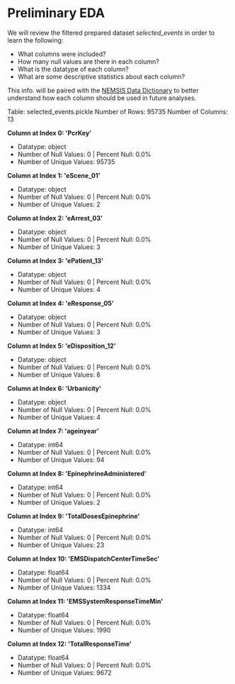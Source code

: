 
# Preliminary EDA

We will review the filtered prepared dataset *selected_events* in order to learn the following:
- What columns were included?
- How many null values are there in each column?
- What is the datatype of each column? 
- What are some descriptive statistics about each column?

This info. will be paired with the [NEMSIS Data Dictionary](https://nemsis.org/media/nemsis_v3/release-3.5.0/DataDictionary/PDFHTML/EMSDEMSTATE/index.html) to better understand how each column should be used in future analyses. 

Table: selected_events.pickle
	Number of Rows: 95735
	Number of Columns: 13

**Column at Index 0: 'PcrKey'**
 - Datatype: object
 - Number of Null Values: 0  |  Percent Null: 0.0%
 - Number of Unique Values: 95735

**Column at Index 1: 'eScene_01'**
 - Datatype: object
 - Number of Null Values: 0  |  Percent Null: 0.0%
 - Number of Unique Values: 2

**Column at Index 2: 'eArrest_03'**
 - Datatype: object
 - Number of Null Values: 0  |  Percent Null: 0.0%
 - Number of Unique Values: 3

**Column at Index 3: 'ePatient_13'**
 - Datatype: object
 - Number of Null Values: 0  |  Percent Null: 0.0%
 - Number of Unique Values: 4

**Column at Index 4: 'eResponse_05'**
 - Datatype: object
 - Number of Null Values: 0  |  Percent Null: 0.0%
 - Number of Unique Values: 3

**Column at Index 5: 'eDisposition_12'**
 - Datatype: object
 - Number of Null Values: 0  |  Percent Null: 0.0%
 - Number of Unique Values: 8

**Column at Index 6: 'Urbanicity'**
 - Datatype: object
 - Number of Null Values: 0  |  Percent Null: 0.0%
 - Number of Unique Values: 4

**Column at Index 7: 'ageinyear'**
 - Datatype: int64
 - Number of Null Values: 0  |  Percent Null: 0.0%
 - Number of Unique Values: 94

**Column at Index 8: 'EpinephrineAdministered'**
 - Datatype: int64
 - Number of Null Values: 0  |  Percent Null: 0.0%
 - Number of Unique Values: 2

**Column at Index 9: 'TotalDosesEpinephrine'**
 - Datatype: int64
 - Number of Null Values: 0  |  Percent Null: 0.0%
 - Number of Unique Values: 23

**Column at Index 10: 'EMSDispatchCenterTimeSec'**
 - Datatype: float64
 - Number of Null Values: 0  |  Percent Null: 0.0%
 - Number of Unique Values: 1334

**Column at Index 11: 'EMSSystemResponseTimeMin'**
 - Datatype: float64
 - Number of Null Values: 0  |  Percent Null: 0.0%
 - Number of Unique Values: 1990

**Column at Index 12: 'TotalResponseTime'**
 - Datatype: float64
 - Number of Null Values: 0  |  Percent Null: 0.0%
 - Number of Unique Values: 9672

